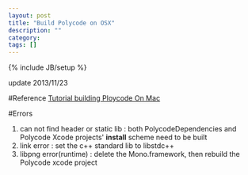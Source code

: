 ```yaml
---
layout: post
title: "Build Polycode on OSX"
description: ""
category: 
tags: []
---
```

{% include JB/setup %}

update 2013/11/23

#Reference
[Tutorial building Ploycode On Mac](http://polycode.org/wiki/index.php?n=Main.TutorialBuildingPolycodeOnMac)

#Errors

1. can not find header or static lib : both PolycodeDependencies and Polycode Xcode projects' **install** scheme need to be built
2. link error : set the c++ standard lib to libstdc++
3.  libpng error(runtime) : delete the Mono.framework, then rebuild the Polycode xcode project
